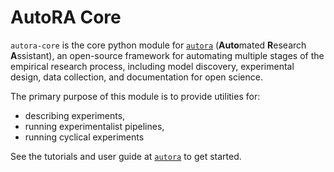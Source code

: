 # AutoRA Core

`autora-core` is the core python module for [`autora`](https://autoresearch.github.io/autora/) 
(<b>Auto</b>mated <b>R</b>esearch <b>A</b>ssistant), an open-source framework for 
automating multiple stages of the empirical research process, including model discovery, experimental design, data 
collection, and documentation for open science.

The primary purpose of this module is to provide utilities for: 
- describing experiments, 
- running experimentalist pipelines,
- running cyclical experiments

See the tutorials and user guide at [`autora`](https://autoresearch.github.io/autora/) to get started.
